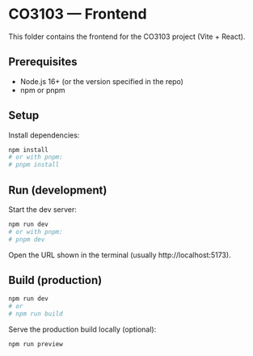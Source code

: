 # CO3103 — Frontend

This folder contains the frontend for the CO3103 project (Vite + React).

## Prerequisites

- Node.js 16+ (or the version specified in the repo)
- npm or pnpm

## Setup

Install dependencies:

```powershell
npm install
# or with pnpm:
# pnpm install
```

## Run (development)

Start the dev server:

```powershell
npm run dev
# or with pnpm:
# pnpm dev
```

Open the URL shown in the terminal (usually http://localhost:5173).

## Build (production)

```powershell
npm run dev
# or
# npm run build
```

Serve the production build locally (optional):

```powershell
npm run preview
```